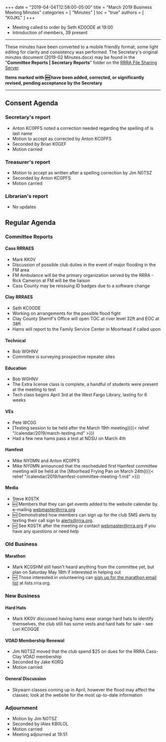 +++
date = "2019-04-04T12:58:00-05:00"
title = "March 2019 Business Meeting Minutes"
categories = [ "Minutes" ]
toc = "true"
authors = [ "K0JKL" ]
+++
* Meeting called to order by Seth KD0ODE at 19:00
* Introduction of members, 39 present

<!--more-->

---

These minutes have been converted to a mobile friendly format; some light
editing for clarity and consistency was performed. The Secretary's original
minutes document (2019-02 Minutes.docx) may be found in the
"**Committee Reports | Secretary Reports**" folder on the
[RRRA File Sharing Server](https://cloud.rrra.org/). 

**Items marked with :new: have been added, corrected, or significantly
revised, pending acceptance by the Secretary**

---

## Consent Agenda 

### Secretary's report
* Anton KC0PFS noted a correction needed regarding the spelling of is last name
* Motion to accept as corrected by Anton KC0PFS
* Seconded by Brian K0GEF
* Motion carried

### Treasurer's report
* Motion to accept as written after a spelling correction by Jim N0TSZ
* Seconded by Anton KC0PFS
* Motion carried

### Librarian's report
* No updates

## Regular Agenda

### Committee Reports 

#### Cass RRRAES
* Mark KK0V
* Discussion of possible club duties in the event of major flooding in the FM area
* FM Ambulance will be the primary organization served by the RRRA - Rick Cameron at FM will be the liaison
* Cass County may be reissuing ID badges due to a software change 

#### Clay RRRAES
* Seth KC0ODE
* Working on arrangements for the possible flood fight
* Clay County Sherrif's Office will open TOC at river level 32ft and EOC at 38ft
* Hams will report to the Family Service Center in Moorhead if called upon

#### Technical
* Bob W0HNV
* Committee is surveying prospective repeater sites

#### Education
* Bob W0HNV
* The Extra license class is complete, a handful of students were present at the meeting to test
* Tech class begins April 3rd at the West Fargo Library, lasting for 6 weeks

#### VEs
* Pete WC0G
* [Testing session to be held after the March 19th meeting]({{< relref "/calendar/2019/march-testing.md" >}})
* Had a few new hams pass a test at NDSU on March 4th

#### Hamfest
* Mike NY0MN and Anton KC0PFS
* Mike NY0MN announced that the rescheduled first Hamfest committee meeting will be held at the [Moorhead Frying Pan on March 24th]({{< relref "/calendar/2019/hamfest-committee-meeting-1.md" >}})

#### Media
* Steve K0STK
* :new: Members that they can get events added to the website calendar by e-mailing webmaster@rrra.org
* :new: Demonstrated how members can sign up for the club SMS alerts by texting their call sign to alerts@rrra.org.
* :new: See K0STK after the meeting or contact webmaster@rrra.org if you have any questions or need help

### Old Business

#### Marathon
* Mark KC0SHM still hasn't heard anything from the committee yet, but plan on Saturday May 18th if interested in helping out
* :new: Those interested in volunteering can [sign up for the marathon email list](https://lists.rrra.org/mailman/listinfo/marathon) at lists.rrra.org.

### New Business

#### Hard Hats
 * Mark KK0V discussed having hams wear orange hard hats to identify themselves, the club still has some vests and hard hats for sale - see Lori KC0GQE

#### VOAD Membership Renewal
* Jim N0TSZ moved that the club spend $25 on dues for the RRRA Cass-Clay VOAD membership
* Seconded by Jake K0RQ
* Motion carried

#### General Discussion
* Skywarn classes coming up in April, however the flood may affect the classes; look at the website for the most up-to-date information

### Adjournment
* Motion by Jim N0TSZ
* Seconded by lAlex KB0LOL
* Motion carried
* Meeting adjourned at 19:51

